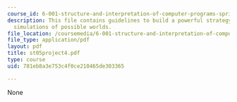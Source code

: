 ```yaml
---
course_id: 6-001-structure-and-interpretation-of-computer-programs-spring-2005
description: This file contains guidelines to build a powerful strategy for building
  simulations of possible worlds.
file_location: /coursemedia/6-001-structure-and-interpretation-of-computer-programs-spring-2005/781eb8a3e753c4f0ce210465de303365_st05project4.pdf
file_type: application/pdf
layout: pdf
title: st05project4.pdf
type: course
uid: 781eb8a3e753c4f0ce210465de303365

---
```

None
